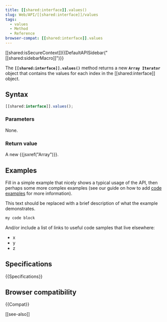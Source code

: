 ```yaml
---
title: [[shared:interface]].values()
slug: Web/API/[[shared:interface]]/values
tags:
  - values
  - Method
  - Reference
browser-compat: [[shared:interface]].values
---
```

[[shared:isSecureContext]]{{DefaultAPISidebar("[[shared:sidebarMacro]]")}}

The **`[[shared:interface]].values()`** method returns a new **`Array Iterator`** object that contains the values for each index in the [[shared:interface]] object.

## Syntax

```js
[[shared:interface]].values();
```

### Parameters

None.

### Return value

A new {{jsxref("Array")}}.

## Examples

Fill in a simple example that nicely shows a typical usage of the API, then perhaps some more complex examples (see our guide on how to add [code examples](/en-US/docs/MDN/Contribute/Structures/Code_examples) for more information).

This text should be replaced with a brief description of what the example demonstrates.

```js
my code block
```

And/or include a list of links to useful code samples that live elsewhere:

*   x
*   y
*   z

## Specifications

{{Specifications}}

## Browser compatibility

{{Compat}}

[[see-also]]